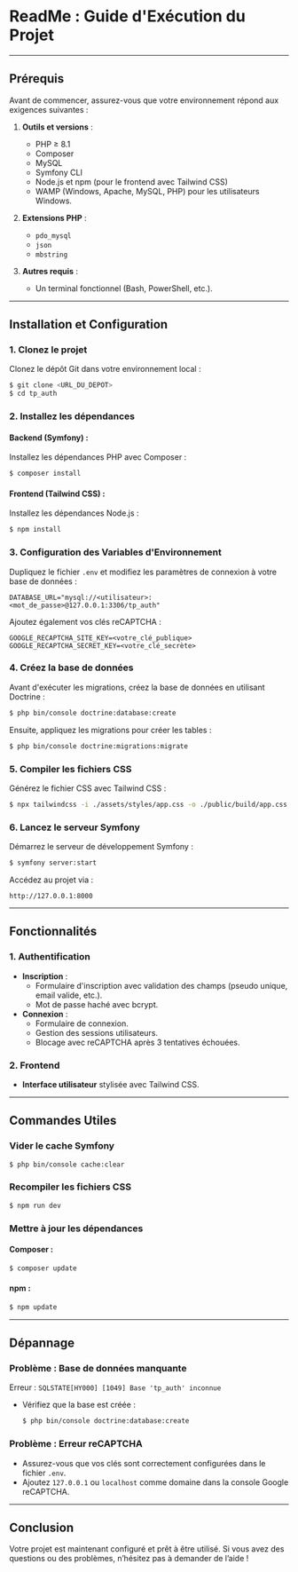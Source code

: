 # **ReadMe : Guide d'Exécution du Projet**

---

## **Prérequis**

Avant de commencer, assurez-vous que votre environnement répond aux exigences suivantes :

1. **Outils et versions** :

   - PHP ≥ 8.1
   - Composer
   - MySQL
   - Symfony CLI
   - Node.js et npm (pour le frontend avec Tailwind CSS)
   - WAMP (Windows, Apache, MySQL, PHP) pour les utilisateurs Windows.

2. **Extensions PHP** :

   - `pdo_mysql`
   - `json`
   - `mbstring`

3. **Autres requis** :

   - Un terminal fonctionnel (Bash, PowerShell, etc.).

---

## **Installation et Configuration**

### **1. Clonez le projet**

Clonez le dépôt Git dans votre environnement local :

```bash
$ git clone <URL_DU_DEPOT>
$ cd tp_auth
```

### **2. Installez les dépendances**

#### Backend (Symfony) :

Installez les dépendances PHP avec Composer :

```bash
$ composer install
```

#### Frontend (Tailwind CSS) :

Installez les dépendances Node.js :

```bash
$ npm install
```

### **3. Configuration des Variables d'Environnement**

Dupliquez le fichier `.env` et modifiez les paramètres de connexion à votre base de données :

```env
DATABASE_URL="mysql://<utilisateur>:<mot_de_passe>@127.0.0.1:3306/tp_auth"
```

Ajoutez également vos clés reCAPTCHA :

```env
GOOGLE_RECAPTCHA_SITE_KEY=<votre_clé_publique>
GOOGLE_RECAPTCHA_SECRET_KEY=<votre_clé_secrète>
```

### **4. Créez la base de données**

Avant d'exécuter les migrations, créez la base de données en utilisant Doctrine :

```bash
$ php bin/console doctrine:database:create
```

Ensuite, appliquez les migrations pour créer les tables :

```bash
$ php bin/console doctrine:migrations:migrate
```

### **5. Compiler les fichiers CSS**

Générez le fichier CSS avec Tailwind CSS :

```bash
$ npx tailwindcss -i ./assets/styles/app.css -o ./public/build/app.css --watch
```

### **6. Lancez le serveur Symfony**

Démarrez le serveur de développement Symfony :

```bash
$ symfony server:start
```

Accédez au projet via :

```
http://127.0.0.1:8000
```

---

## **Fonctionnalités**

### **1. Authentification**

- **Inscription** :
  - Formulaire d'inscription avec validation des champs (pseudo unique, email valide, etc.).
  - Mot de passe haché avec bcrypt.
- **Connexion** :
  - Formulaire de connexion.
  - Gestion des sessions utilisateurs.
  - Blocage avec reCAPTCHA après 3 tentatives échouées.

### **2. Frontend**

- **Interface utilisateur** stylisée avec Tailwind CSS.

---

## **Commandes Utiles**

### **Vider le cache Symfony**

```bash
$ php bin/console cache:clear
```

### **Recompiler les fichiers CSS**

```bash
$ npm run dev
```

### **Mettre à jour les dépendances**

#### Composer :

```bash
$ composer update
```

#### npm :

```bash
$ npm update
```

---

## **Dépannage**

### **Problème : Base de données manquante**

Erreur : `SQLSTATE[HY000] [1049] Base 'tp_auth' inconnue`

- Vérifiez que la base est créée :
  ```bash
  $ php bin/console doctrine:database:create
  ```

### **Problème : Erreur reCAPTCHA**

- Assurez-vous que vos clés sont correctement configurées dans le fichier `.env`.
- Ajoutez `127.0.0.1` ou `localhost` comme domaine dans la console Google reCAPTCHA.

---

## **Conclusion**

Votre projet est maintenant configuré et prêt à être utilisé. Si vous avez des questions ou des problèmes, n’hésitez pas à demander de l’aide !
